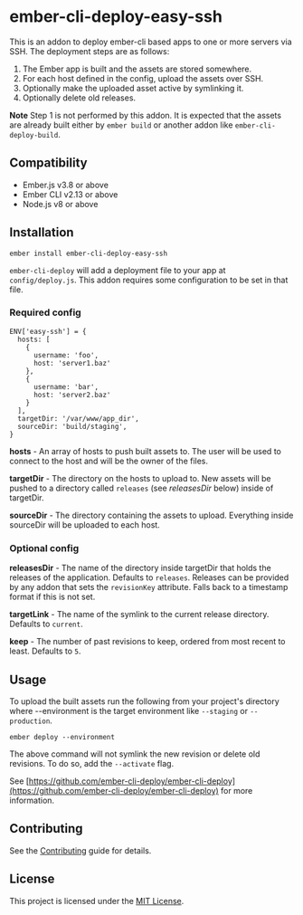 ember-cli-deploy-easy-ssh
==============================================================================

This is an addon to deploy ember-cli based apps to one or more servers via SSH.
The deployment steps are as follows:

1. The Ember app is built and the assets are stored somewhere.
2. For each host defined in the config, upload the assets over SSH.
3. Optionally make the uploaded asset active by symlinking it.
4. Optionally delete old releases.

**Note** Step 1 is not performed by this addon.  It is expected that the assets
are already built either by `ember build` or another addon like
`ember-cli-deploy-build`.


Compatibility
------------------------------------------------------------------------------

* Ember.js v3.8 or above
* Ember CLI v2.13 or above
* Node.js v8 or above


Installation
------------------------------------------------------------------------------

```
ember install ember-cli-deploy-easy-ssh
```

`ember-cli-deploy` will add a deployment file to your app at `config/deploy.js`.
This addon requires some configuration to be set in that file.

### Required config
```
ENV['easy-ssh'] = {
  hosts: [
    {
      username: 'foo',
      host: 'server1.baz'
    },
    {
      username: 'bar',
      host: 'server2.baz'
    }
  ],
  targetDir: '/var/www/app_dir',
  sourceDir: 'build/staging',
}
```

**hosts** - An array of hosts to push built assets to. The user will be used to
connect to the host and will be the owner of the files.

**targetDir** - The directory on the hosts to upload to.  New assets will be pushed
to a directory called `releases` (see *releasesDir* below) inside of targetDir.

**sourceDir** - The directory containing the assets to upload.  Everything inside
sourceDir will be uploaded to each host.

### Optional config

**releasesDir** - The name of the directory inside targetDir that holds the releases
of the application.  Defaults to `releases`. Releases can be provided by any addon
that sets the `revisionKey` attribute.  Falls back to a timestamp format if this
is not set.

**targetLink** - The name of the symlink to the current release directory.  Defaults
to `current`.

**keep** - The number of past revisions to keep, ordered from most recent to least.
Defaults to `5`.

Usage
------------------------------------------------------------------------------

To upload the built assets run the following from your project's directory
where --environment is the target environment like `--staging` or `--production`.

```
ember deploy --environment
```

The above command will not symlink the new revision or delete old revisions. To do
so, add the `--activate` flag.

See
[https://github.com/ember-cli-deploy/ember-cli-deploy](https://github.com/ember-cli-deploy/ember-cli-deploy)
for more information.


Contributing
------------------------------------------------------------------------------

See the [Contributing](CONTRIBUTING.md) guide for details.


License
------------------------------------------------------------------------------

This project is licensed under the [MIT License](LICENSE.md).
